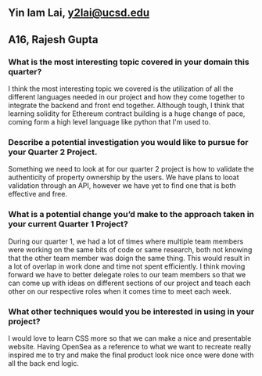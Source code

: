 ## Yin lam Lai, y2lai@ucsd.edu
## A16, Rajesh Gupta

### What is the most interesting topic covered in your domain this quarter?

I think the most interesting topic we covered is the utilization of all the different languages needed in our project and how they come together to integrate the backend and front end together. Although tough,
I think that learning solidity for Ethereum contract building is a huge change of pace, coming form a high level language like python that I'm used to.

### Describe a potential investigation you would like to pursue for your Quarter 2 Project.

Something we need to look at for our quarter 2 project is how to validate the authenticity of property ownership by the users. We have plans to looat validation through an API, however we have yet to find one that is both effective and free.

### What is a potential change you’d make to the approach taken in your current Quarter 1 Project?

During our quarter 1, we had a lot of times where multiple team members were working on the same bits of code or same research, both not knowing that the other team member was doign the same thing. This would result in a lot of overlap in work done and time not spent efficiently. I think moving forward we have to better delegate roles to our team members so that we can come up with ideas on different sections of our project and teach each other on our respective roles when it comes time to meet each week.

### What other techniques would you be interested in using in your project?

I would love to learn CSS more so that we can make a nice and presentable website. Having OpenSea as a reference to what we want to recreate really inspired me to try and make the final product look nice once were done with all the back end logic.
